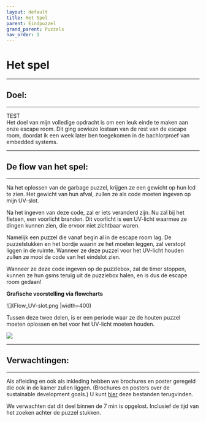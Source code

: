 ```yaml
---
layout: default
title: Het Spel
parent: Eindpuzzel
grand_parent: Puzzels
nav_order: 1
---
```


# Het spel

----

## Doel:

---
TEST   
Het doel van mijn volledige opdracht is om een leuk einde te maken aan onze escape room. Dit ging sowiezo lostaan van de rest van de escape room, doordat ik een week later ben toegekomen in de bachlorproef van embedded systems.

---

## De flow van het spel:

---

Na het oplossen van de garbage puzzel, krijgen ze een gewicht op hun lcd te zien. Het gewicht van hun afval, zullen ze als code moeten ingeven op mijn UV-slot.

Na het ingeven van deze code, zal er iets veranderd zijn. Nu zal bij het fietsen, een voorlicht branden. Dit voorlicht is een UV-licht waarmee ze dingen kunnen zien, die ervoor niet zichtbaar waren.

Namelijk een puzzel die vanaf begin al in de escape room lag. De puzzelstukken en het bordje waarin ze het moeten leggen, zal verstopt liggen in de ruimte. Wanneer ze deze puzzel voor het UV-licht houden zullen ze mooi de code van het eindslot zien. 

Wanneer ze deze code ingeven op de puzzlebox, zal de timer stoppen, kunnen ze hun gsms teruig uit de puzzlebox halen, en is dus de escape room gedaan!

**Grafische voorstelling via flowcharts**

![](Flow_UV-slot.png |width=400)


Tussen deze twee delen, is er een periode waar ze de houten puzzel moeten oplossen en het voor het UV-licht moeten houden.

![](Flow_eindpuzzel-slot.png)

---

## Verwachtingen:

---

Als afleiding en ook als inkleding hebben we brochures en poster geregeld die ook in de kamer zullen liggen. (Brochures en posters over de sustainable development goals.) U kunt [hier](https://github.com/PLAN-IT-B/BachelorProefCommunicatieEnEinde/tree/main/Documentatie%20eindpuzzel/Te%20printen%20documenten) deze bestanden terugvinden.

We verwachten dat dit deel binnen de 7 min is opgelost. Inclusief de tijd van het zoeken achter de puzzel stukken. 